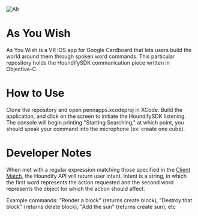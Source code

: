 ![Alt](http://i.imgur.com/rYnpSRo.png)

# As You Wish
As You Wish is a VR iOS app for Google Cardboard that lets users build the world around them through spoken word commands. This particular repository holds the HoundifySDK communication piece written in Objective-C.

# How to Use
Clone the repository and open pennapps.xcodeproj in XCode. Build the application, and click on the screen to initiate the HoundifySDK listening. The console will begin printing "Starting Searching," at which point, you should speak your command into the microphone (ex: create one cube).

# Developer Notes
When met with a regular expression matching those specified in the [Client Match](https://github.com/FrancescoSTL/AbraCadabra/blob/master/pennapps/ProcessSpeech.m#L43), the Houndify API will return user intent. Intent is a string, in which the first word represents the action requested and the second word represents the object for which the action should affect.

Example commands: "Render a block" (returns create block),
"Destroy that block" (returns delete block),
"Add the sun" (returns create sun), etc
